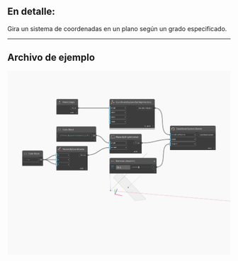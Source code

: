 <!--- Autodesk.DesignScript.Geometry.CoordinateSystem.Rotate(plane, degrees) --->
<!--- EFSMOCLY4VKHHCT3366EWQTFWSXBTMVTLKT2H53S3PZFKGNNWXNQ --->
## En detalle:
Gira un sistema de coordenadas en un plano según un grado especificado.
___
## Archivo de ejemplo

![Rotate (plane, degrees)](./EFSMOCLY4VKHHCT3366EWQTFWSXBTMVTLKT2H53S3PZFKGNNWXNQ_img.jpg)

